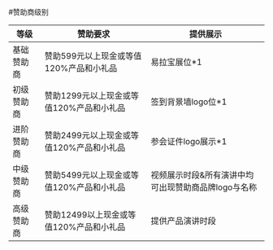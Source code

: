 #赞助商级别



|等级|赞助要求|提供展示|
|---|------|------|
|基础赞助商|赞助599元以上现金或等值120%产品和小礼品|易拉宝展位*1|
|初级赞助商|赞助1299元以上现金或等值120%产品和小礼品|签到背景墙logo位*1|
|进阶赞助商|赞助2499元以上现金或等值120%产品和小礼品|参会证件logo展示*1|
|中级赞助商|赞助5499元以上现金或等值120%产品和小礼品|视频展示时段&所有演讲中均可出现赞助商品牌logo与名称|
|高级赞助商|赞助12499以上现金或等值120%产品和小礼品|提供产品演讲时段|

